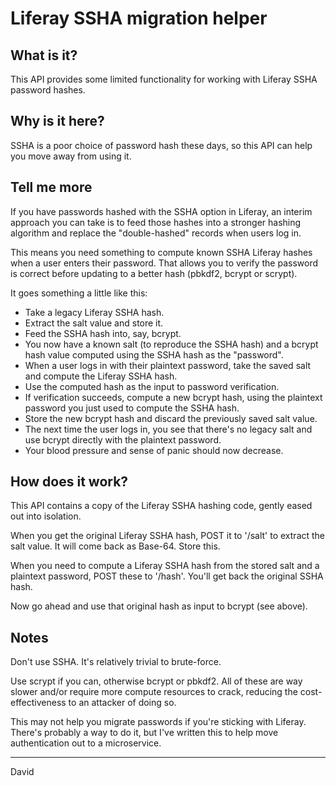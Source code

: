 # Liferay SSHA migration helper

## What is it?

This API provides some limited functionality for working with Liferay SSHA password hashes.

## Why is it here?

SSHA is a poor choice of password hash these days, so this API can help you move away from using it.

## Tell me more

If you have passwords hashed with the SSHA option in Liferay, an interim approach you can take is to
feed those hashes into a stronger hashing algorithm and replace the "double-hashed" records when users
log in.

This means you need something to compute known SSHA Liferay hashes when a user enters their password.
That allows you to verify the password is correct before updating to a better hash (pbkdf2, bcrypt or scrypt).

It goes something a little like this:

 * Take a legacy Liferay SSHA hash.
 * Extract the salt value and store it.
 * Feed the SSHA hash into, say, bcrypt.
 * You now have a known salt (to reproduce the SSHA hash) and a bcrypt hash value computed using the SSHA hash as the "password".
 * When a user logs in with their plaintext password, take the saved salt and compute the Liferay SSHA hash.
 * Use the computed hash as the input to password verification.
 * If verification succeeds, compute a new bcrypt hash, using the plaintext password you just used to compute the SSHA hash.
 * Store the new bcrypt hash and discard the previously saved salt value.
 * The next time the user logs in, you see that there's no legacy salt and use bcrypt directly with the plaintext password.
 * Your blood pressure and sense of panic should now decrease.

## How does it work?

This API contains a copy of the Liferay SSHA hashing code, gently eased out into isolation.

When you get the original Liferay SSHA hash, POST it to '/salt' to extract the salt value. It will come back as Base-64. Store this.

When you need to compute a Liferay SSHA hash from the stored salt and a plaintext password, POST these to '/hash'. You'll get back the original SSHA hash.

Now go ahead and use that original hash as input to bcrypt (see above).

## Notes

Don't use SSHA. It's relatively trivial to brute-force.

Use scrypt if you can, otherwise bcrypt or pbkdf2. All of these are way slower and/or require more compute resources to crack, reducing the cost-effectiveness to an attacker of doing so.

This may not help you migrate passwords if you're sticking with Liferay. There's probably a way to do it, but I've written this to help move authentication out to a microservice.

---

David